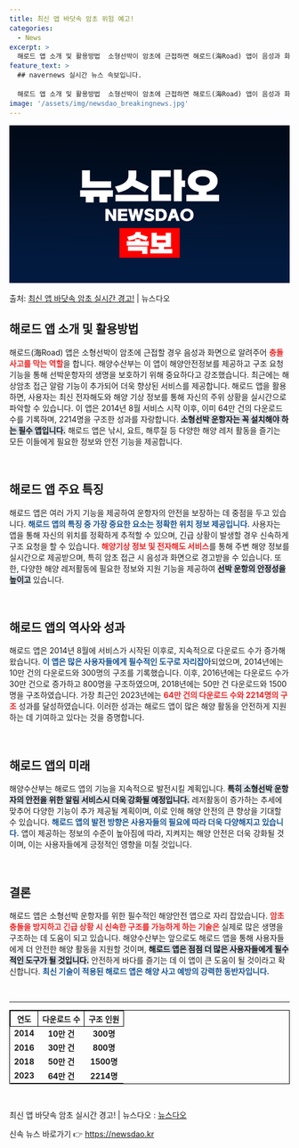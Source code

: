 ```yaml
---
title: 최신 앱 바닷속 암초 위험 예고!
categories:
  - News
excerpt: >
  해로드 앱 소개 및 활용방법  소형선박이 암초에 근접하면 해로드(海Road) 앱이 음성과 화면으로 알려줘 충…
feature_text: >
  ## navernews 실시간 뉴스 속보입니다.

  해로드 앱 소개 및 활용방법  소형선박이 암초에 근접하면 해로드(海Road) 앱이 음성과 화면으로 알려줘 충…
image: '/assets/img/newsdao_breakingnews.jpg'
---
```


![뉴스다오 속보](/assets/img/newsdao_breakingnews.jpg)

<p>출처: <a href="https://newsdao.kr/4833" rel="dofollow">최신 앱 바닷속 암초 실시간 경고!</a> | 뉴스다오</p>

<h2 data-ke-size="size26">해로드 앱 소개 및 활용방법</h2>

<p data-ke-size="size16">해로드(海Road) 앱은 소형선박이 암초에 근접할 경우 음성과 화면으로 알려주어 <b><span style="color: #ee2323;">충돌사고를 막는 역할</span></b>을 합니다. 해양수산부는 이 앱이 해양안전정보를 제공하고 구조 요청 기능을 통해 선박운항자의 생명을 보호하기 위해 중요하다고 강조했습니다. 최근에는 해상암초 접근 알람 기능이 추가되어 더욱 향상된 서비스를 제공합니다. 해로드 앱을 활용하면, 사용자는 최신 전자해도와 해양 기상 정보를 통해 자신의 주위 상황을 실시간으로 파악할 수 있습니다. 이 앱은 2014년 8월 서비스 시작 이후, 이미 64만 건의 다운로드 수를 기록하며, 2214명을 구조한 성과를 자랑합니다. <b><span style="background-color: #21538527;">소형선박 운항자는 꼭 설치해야 하는 필수 앱입니다.</span></b> 해로드 앱은 낚시, 요트, 해루질 등 다양한 해양 레저 활동을 즐기는 모든 이들에게 필요한 정보와 안전 기능을 제공합니다.</p>

<p data-ke-size="size16">&nbsp;</p>

<h2 data-ke-size="size26">해로드 앱 주요 특징</h2>

<p data-ke-size="size16">해로드 앱은 여러 가지 기능을 제공하여 운항자의 안전을 보장하는 데 중점을 두고 있습니다. <b><span style="color: #1a5490;">해로드 앱의 특징 중 가장 중요한 요소는 정확한 위치 정보 제공입니다.</span></b> 사용자는 앱을 통해 자신의 위치를 정확하게 추적할 수 있으며, 긴급 상황이 발생할 경우 신속하게 구조 요청을 할 수 있습니다. <b><span style="color: #ee2323;">해양기상 정보 및 전자해도 서비스</span></b>를 통해 주변 해양 정보를 실시간으로 제공받으며, 특히 암초 접근 시 음성과 화면으로 경고받을 수 있습니다. 또한, 다양한 해양 레저활동에 필요한 정보와 지원 기능을 제공하여 <b><span style="background-color: #21538527;">선박 운항의 안정성을 높이고</span></b> 있습니다.</p>

<p data-ke-size="size16">&nbsp;</p>

<h2 data-ke-size="size26">해로드 앱의 역사와 성과</h2>

<p data-ke-size="size16">해로드 앱은 2014년 8월에 서비스가 시작된 이후로, 지속적으로 다운로드 수가 증가해 왔습니다. <b><span style="color: #1a5490;">이 앱은 많은 사용자들에게 필수적인 도구로 자리잡아</span></b>되었으며, 2014년에는 10만 건의 다운로드와 300명의 구조를 기록했습니다. 이후, 2016년에는 다운로드 수가 30만 건으로 증가하고 800명을 구조하였으며, 2018년에는 50만 건 다운로드와 1500명을 구조하였습니다. 가장 최근인 2023년에는 <b><span style="color: #ee2323;">64만 건의 다운로드 수와 2214명의 구조</span></b> 성과를 달성하였습니다. 이러한 성과는 해로드 앱이 많은 해양 활동을 안전하게 지원하는 데 기여하고 있다는 것을 증명합니다.</p>

<p data-ke-size="size16">&nbsp;</p>

<h2 data-ke-size="size26">해로드 앱의 미래</h2>

<p data-ke-size="size16">해양수산부는 해로드 앱의 기능을 지속적으로 발전시킬 계획입니다. <b><span style="background-color: #21538527;">특히 소형선박 운항자의 안전을 위한 알림 서비스시 더욱 강화될 예정입니다.</span></b> 레저활동이 증가하는 추세에 맞추어 다양한 기능이 추가 제공될 계획이며, 이로 인해 해양 안전의 큰 향상을 기대할 수 있습니다. <b><span style="color: #1a5490;">해로드 앱의 발전 방향은 사용자들의 필요에 따라 더욱 다양해지고 있습니다.</span></b> 앱이 제공하는 정보의 수준이 높아짐에 따라, 지켜지는 해양 안전은 더욱 강화될 것이며, 이는 사용자들에게 긍정적인 영향을 미칠 것입니다.</p>

<p data-ke-size="size16">&nbsp;</p>

<h2 data-ke-size="size26">결론</h2>

<p data-ke-size="size16">해로드 앱은 소형선박 운항자를 위한 필수적인 해양안전 앱으로 자리 잡았습니다. <b><span style="color: #ee2323;">암초 충돌을 방지하고 긴급 상황 시 신속한 구조를 가능하게 하는 기술은</span></b> 실제로 많은 생명을 구조하는 데 도움이 되고 있습니다. 해양수산부는 앞으로도 해로드 앱을 통해 사용자들에게 더 안전한 해양 활동을 지원할 것이며, <b><span style="background-color: #21538527;">해로드 앱은 점점 더 많은 사용자들에게 필수적인 도구가 될 것입니다.</span></b> 안전하게 바다를 즐기는 데 이 앱이 큰 도움이 될 것이라고 확신합니다. <b><span style="color: #1a5490;">최신 기술이 적용된 해로드 앱은 해양 사고 예방의 강력한 동반자입니다.</span></b></p>

<p data-ke-size="size16">&nbsp;</p>

<hr>

<table style="width: 100%; border-collapse: collapse; border: 1px solid #000;">
    <tr>
        <th style="border: 1px solid #000; text-align: center;">연도</th>
        <th style="border: 1px solid #000; text-align: center;">다운로드 수</th>
        <th style="border: 1px solid #000; text-align: center;">구조 인원</th>
    </tr>
    <tr>
        <td style="text-align: center; height: 17px;"><b>2014</b></td>
        <td style="text-align: center; height: 17px;"><b>10만 건</b></td>
        <td style="text-align: center; height: 17px;"><b>300명</b></td>
    </tr>
    <tr>
        <td style="text-align: center; height: 17px;"><b>2016</b></td>
        <td style="text-align: center; height: 17px;"><b>30만 건</b></td>
        <td style="text-align: center; height: 17px;"><b>800명</b></td>
    </tr>
    <tr>
        <td style="text-align: center; height: 17px;"><b>2018</b></td>
        <td style="text-align: center; height: 17px;"><b>50만 건</b></td>
        <td style="text-align: center; height: 17px;"><b>1500명</b></td>
    </tr>
    <tr>
        <td style="text-align: center; height: 17px;"><b>2023</b></td>
        <td style="text-align: center; height: 17px;"><b>64만 건</b></td>
        <td style="text-align: center; height: 17px;"><b>2214명</b></td>
    </tr>
</table>

<p data-ke-size="size16">&nbsp;</p>

최신 앱 바닷속 암초 실시간 경고! | 뉴스다오  : <a href="https://newsdao.kr/4833">뉴스다오</a> 

신속 뉴스 바로가기 👉 <a href="https://newsdao.kr" rel="dofollow">https://newsdao.kr</a>


